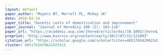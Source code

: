 ```yaml
---
layout: default
paper_author: "Moyers BT, Morrell PL, McKay JK"
date: 2018-02-14
paper_title: "Genetic costs of domestication and improvement"
paper_journal: "Journal of Heredity 109 (2): 103-116"
paper_url: "https://academic.oup.com/jhered/article/doi/10.1093/jhered/esx069/4064635/Genetic-costs-of-domestication-and-improvement"
preprint: "http://www.biorxiv.org/content/early/2017/07/15/122093"
citation_url: "https://scholar.google.com/scholar?cites=4651763429621425413&as_sdt=5,24&sciodt=0,24&hl=en"
cluster: 4651763429621425413
---
```

